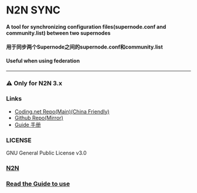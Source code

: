 # N2N SYNC

#### A tool for synchronizing configuration files(supernode.conf and community.list) between two supernodes

#### 用于同步两个Supernode之间的supernode.conf和community.list

#### Useful when using federation

***

### ⚠ Only for N2N 3.x

### Links

- [Coding.net Repo(Main)(China Friendly)](https://laysense.coding.net/public/n2nsync/n2nsync/git)
- [Github Repo(Mirror)](https://github.com/ywnsya/n2nsync)
- [Guide 手册](https://laysense.coding.net/s/7f943c9f-676e-4cc4-b111-3ff4facc61ee)

### LICENSE
GNU General Public License v3.0

### [N2N](https://github.com/ntop/n2n)

### [Read the Guide to use](https://laysense.coding.net/s/7f943c9f-676e-4cc4-b111-3ff4facc61ee)
